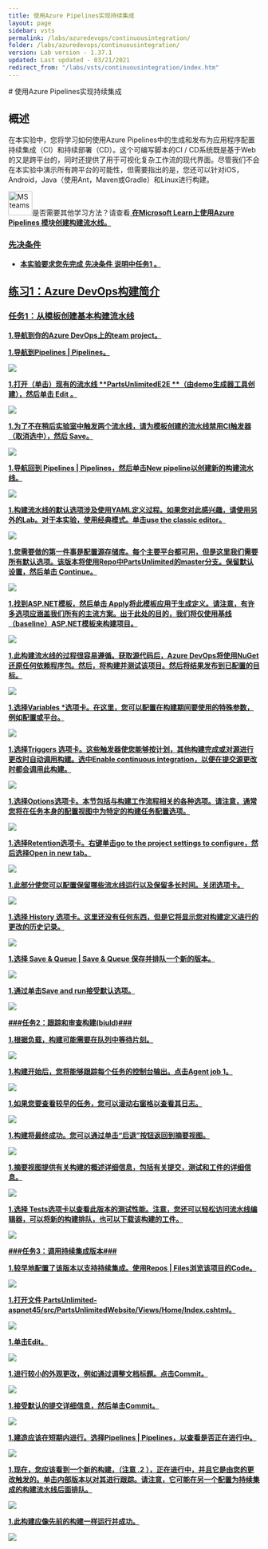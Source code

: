 ```yaml
---
title: 使用Azure Pipelines实现持续集成
layout: page
sidebar: vsts
permalink: /labs/azuredevops/continuousintegration/
folder: /labs/azuredevops/continuousintegration/
version: Lab version - 1.37.1
updated: Last updated - 03/21/2021
redirect_from: "/labs/vsts/continuousintegration/index.htm"
---
```


<div class="rw-ui-container"></div>
<a name="Overview"></a>
# 使用Azure Pipelines实现持续集成
<div class =“ rw-ui-container”> </ div>
<a name="概述"></a>

## 概述 ##

在本实验中，您将学习如何使用Azure Pipelines中的生成和发布为应用程序配置持续集成（CI）和持续部署（CD）。这个可编写脚本的CI / CD系统既是基于Web的又是跨平台的，同时还提供了用于可视化复杂工作流的现代界面。尽管我们不会在本实验中演示所有跨平台的可能性，但需要指出的是，您还可以针对iOS，Android，Java（使用Ant，Maven或Gradle）和Linux进行构建。


<div class="bg-slap"><img src="./images/mslearn.png" class="img-icon-cloud" alt="MS teams" style="
width: 48px; height: 48px;">是否需要其他学习方法？请查看<a href =” https://docs.microsoft.com/en-us/learn/modules/create-a-build-pipeline/“ target =” _ blank“ > <b> <u>在Microsoft Learn上使用Azure Pipelines</ u> </ b> </a>模块创建构建流水线。</ div>


<a name="先决条件"></a>

### 先决条件 ###

- 本实验要求您先完成 <a href="../prereq/">先决条件</a> 说明中任务1 。
<a name="Exercise1"> </a>
## 练习1：Azure DevOps构建简介 ##

<a name="Ex1Task1"> </a>
### 任务1：从模板创建基本构建流水线 ###

 1.导航到你的Azure DevOps上的team project。


 1.导航到**Pipelines \| Pipelines**。

![](images/000.png)

1.打开（单击）现有的流水线 **PartsUnlimitedE2E **（由demo生成器工具创建），然后单击 **Edit** 。

![](images/edit-pipeline.png)

1.为了不在稍后实验室中触发两个流水线，请为模板创建的流水线禁用CI触发器（取消选中），然后 **Save**。

![](images/disable-ci.png)

1.导航回到 **Pipelines \| Pipelines**，然后单击**New pipeline**以创建新的构建流水线。

![](images/001.png)

1.构建流水线的默认选项涉及使用YAML定义过程。如果您对此感兴趣，请使用另外的Lab。对于本实验，使用经典模式。单击**use the classic editor**。

![](images/002.png)

1.您需要做的第一件事是配置源存储库。每个主要平台都可用，但是这里我们需要所有默认选项。该版本将使用Repo中**PartsUnlimited**的**master**分支。保留默认设置，然后单击 **Continue**。

![](images/003.png)

1.找到**ASP.NET**模板，然后单击 **Apply**将此模板应用于生成定义。请注意，有许多选项应涵盖我们所有的主流方案。出于此处的目的，我们将仅使用基线（baseline）ASP.NET模板来构建项目。

![](images/template.png)

1.此构建流水线的过程很容易遵循。获取源代码后，Azure DevOps将使用NuGet还原任何依赖程序包。然后，将构建并测试该项目。然后将结果发布到已配置的目标。

![](images/005.png)

1.选择**Variables** *选项卡。在这里，您可以配置在构建期间要使用的特殊参数，例如配置或平台。

![](images/006.png)

1.选择**Triggers** 选项卡。这些触发器使您能够按计划，其他构建完成或对源进行更改时自动调用构建。选中**Enable continuous integration**，以便在提交源更改时都会调用此构建。

![](images/007.png)

1.选择**Options**选项卡。本节包括与构建工作流程相关的各种选项。请注意，通常您将在任务本身的配置视图中为特定的构建任务配置选项。

![](images/008.png)

1.选择**Retention**选项卡。右键单击**go to the project settings to configure**，然后选择**Open in new tab**。

![](images/009.png)

1.此部分使您可以配置保留哪些流水线运行以及保留多长时间。关闭选项卡。

![](images/010.png)

1.选择 **History** 选项卡。这里还没有任何东西，但是它将显示您对构建定义进行的更改的历史记录。

![](images/011.png)

1.选择 **Save & Queue \| Save & Queue** 保存并排队一个新的版本。

![](images/012.png)

1.通过单击**Save and run**接受默认选项。

![](images/013.png)

<a name="Ex1Task2"> </a>
###任务2：跟踪和审查构建(biuld)###

1.根据负载，构建可能需要在队列中等待片刻。

![](images/014.png)

1.构建开始后，您将能够跟踪每个任务的控制台输出。点击**Agent job 1**。

![](images/015.png)

1.如果您要查看较早的任务，您可以滚动右窗格以查看其日志。

![](images/016.png)

1.构建将最终成功。您可以通过单击“后退”按钮返回到摘要视图。

![](images/017.png)

1.摘要视图提供有关构建的概述详细信息，包括有关提交，测试和工件的详细信息。

![](images/018.png)

1.选择 **Tests**选项卡以查看此版本的测试性能。注意，您还可以轻松访问流水线编辑器，可以将新的构建排队，也可以下载该构建的工件。

![](images/019.png)

<a name="Ex1Task3"> </a>
###任务3：调用持续集成版本###

1.较早地配置了该版本以支持持续集成。使用**Repos \| Files**浏览该项目的Code。

![](images/020.png)

1.打开文件 **PartsUnlimited-aspnet45/src/PartsUnlimitedWebsite/Views/Home/Index.cshtml**。

![](images/021.png)

1.单击**Edit**。

![](images/edit.png)

1.进行较小的外观更改，例如通过调整文档标题。点击**Commit**。

![](images/023.png)

1.接受默认的提交详细信息，然后单击**Commit**。

![](images/024.png)

1.建造应该在短期内进行。选择**Pipelines \| Pipelines**，以查看是否正在进行中。

![](images/025.png)

1.现在，您应该看到一个新的构建，（注意 **.2** ），正在进行中，并且它是由您的更改触发的。单击内部版本以对其进行跟踪。请注意，它可能在另一个配置为持续集成的构建流水线后面排队。

![](images/026.png)

1.此构建应像先前的构建一样运行并成功。

![](images/027.png)